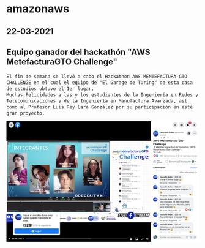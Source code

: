 # amazonaws
## 22-03-2021
## Equipo ganador del hackathón "AWS MetefacturaGTO Challenge"
```
El fin de semana se llevó a cabo el Hackathon AWS MENTEFACTURA GTO CHALLENGE en el cual el equipo de "El Garage de Turing" de esta casa de estudios obtuvo el 1er lugar.
Muchas Felicidades a las y los estudiantes de la Ingeniería en Redes y Telecomunicaciones y de la Ingeniería en Manufactura Avanzada, así como al Profesor Luis Rey Lara González por su participación en este gran proyecto.
```
![alt text](aws.png)
